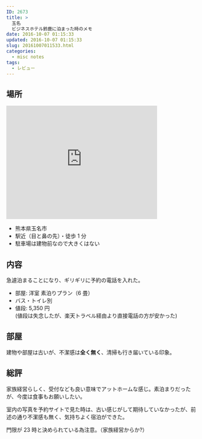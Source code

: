 ```yaml
---
ID: 2673
title: >
  玉名
  ビジネスホテル鈴鹿に泊まった時のメモ
date: 2016-10-07 01:15:33
updated: 2016-10-07 01:15:33
slug: 20161007011533.html
categories:
  - misc notes
tags:
  - レビュー
---
```


## 場所

<div class="gmap">
<iframe src="https://www.google.com/maps/embed?pb=!1m18!1m12!1m3!1d3348.9050540981734!2d130.54753811518586!3d32.92710668092704!2m3!1f0!2f0!3f0!3m2!1i1024!2i768!4f13.1!3m3!1m2!1s0x35405a2895adbd9d%3A0xe4ce36ed9874ce6c!2z44CSODY1LTAwNjQg54aK5pys55yM546J5ZCN5biC5Lit77yR77yX77yU77yT4oiS77yT!5e0!3m2!1sja!2sjp!4v1475770690373" width="400" height="300" frameborder="0" style="border:0" allowfullscreen></iframe>
</div>

- 熊本県玉名市
- 駅近（目と鼻の先）・徒歩 1 分
- 駐車場は建物前なので大きくはない

## 内容

急遽泊まることになり、ギリギリに予約の電話を入れた。

- 部屋: 洋室 素泊りプラン（6 畳）
- バス・トイレ別
- 値段: 5,350 円  
  (値段は失念したが、楽天トラベル経由より直接電話の方が安かった)

## 部屋

建物や部屋は古いが、不潔感は**全く無く**、清掃も行き届いている印象。

## 総評

家族経営らしく、受付なども良い意味でアットホームな感じ。素泊まりだったが、今度は食事もお願いしたい。

室内の写真を予約サイトで見た時は、古い感じがして期待していなかったが、前述の通り不潔感も無く、気持ちよく宿泊ができた。

門限が 23 時と決められている為注意。（家族経営からか?）
